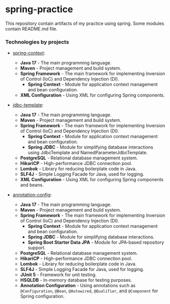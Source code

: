 # spring-practice

This repository contain artifacts of my practice using spring.
Some modules contain README.md file.

### Technologies by projects

* [spring-context](https://github.com/Effectuss/spring-practice/tree/main/spring-context):
    * **Java 17** - The main programming language.
    * **Maven** - Project management and build system.
    * **Spring Framework** - The main framework for implementing Inversion of Control (IoC) and Dependency Injection (DI).
        * **Spring Context** - Module for application context management and bean configuration.
    * **XML Configuration** - Using XML for configuring Spring components.


* [jdbc-template](https://github.com/Effectuss/spring-practice/tree/main/jdbc-template):
  * **Java 17** - The main programming language.
  * **Maven** - Project management and build system.
  * **Spring Framework** - The main framework for implementing Inversion of Control (IoC) and Dependency Injection (DI).
      * **Spring Context** - Module for application context management and bean configuration.
      * **Spring JDBC** - Module for simplifying database interactions using JdbcTemplate and NamedParameterJdbcTemplate.
  * **PostgreSQL** - Relational database management system.
  * **HikariCP** - High-performance JDBC connection pool.
  * **Lombok** - Library for reducing boilerplate code in Java.
  * **SLF4J** - Simple Logging Facade for Java, used for logging.
  * **XML Configuration** - Using XML for configuring Spring components and beans.

* [annotation-config](https://github.com/Effectuss/spring-practice/tree/main/annotation-config):
  * **Java 17** - The main programming language.
  * **Maven** - Project management and build system.
  * **Spring Framework** - The main framework for implementing Inversion of Control (IoC) and Dependency Injection (DI).
    * **Spring Context** - Module for application context management and bean configuration.
    * **Spring JDBC** - Module for simplifying database interactions.
    * **Spring Boot Starter Data JPA** - Module for JPA-based repository support.
  * **PostgreSQL** - Relational database management system.
  * **HikariCP** - High-performance JDBC connection pool.
  * **Lombok** - Library for reducing boilerplate code in Java.
  * **SLF4J** - Simple Logging Facade for Java, used for logging.
  * **JUnit 5** - Framework for unit testing.
  * **HSQLDB** - In-memory database for testing purposes.
  * **Annotation Configuration** - Using annotations such as `@Configuration`, `@Bean`, `@Autowired`, `@Qualifier`, and `@Component` for Spring configuration.